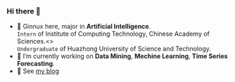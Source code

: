 ### Hi there 👋
- 💬 Ginnux here, major in **Artificial Intelligence**.
  <br>`Intern` of Institute of Computing Technology, Chinese Academy of Sciences.<>
  <br>`Undergraduate` of Huazhong University of Science and Technology.
- 🔭 I’m currently working on **Data Mining**, **Mechine Learning**, **Time Series Forecasting**.
- 🌱 See [my blog](https://ginnux.top)

<!--
**ginnux/ginnux** is a ✨ _special_ ✨ repository because its `README.md` (this file) appears on your GitHub profile.

Here are some ideas to get you started:

- 🔭 I’m currently working on ...
- 🌱 I’m currently learning ...
- 👯 I’m looking to collaborate on ...
- 🤔 I’m looking for help with ...
- 💬 Ask me about ...
- 📫 How to reach me: ...
- 😄 Pronouns: ...
- ⚡ Fun fact: ...
-->
